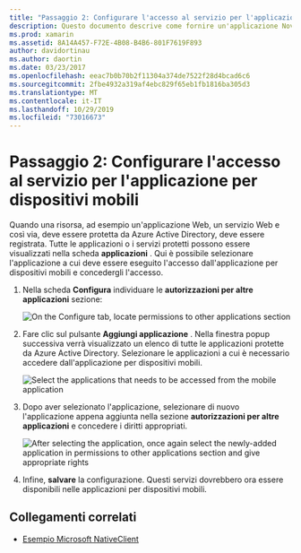 ```yaml
---
title: "Passaggio 2: Configurare l'accesso al servizio per l'applicazione per dispositivi mobili"
description: Questo documento descrive come fornire un'applicazione Novell con accesso a un'applicazione Azure protetta da Azure Active Directory.
ms.prod: xamarin
ms.assetid: 8A14A457-F72E-4B08-B4B6-801F7619F893
author: davidortinau
ms.author: daortin
ms.date: 03/23/2017
ms.openlocfilehash: eeac7b0b70b2f11304a374de7522f28d4bcad6c6
ms.sourcegitcommit: 2fbe4932a319af4ebc829f65eb1fb1816ba305d3
ms.translationtype: MT
ms.contentlocale: it-IT
ms.lasthandoff: 10/29/2019
ms.locfileid: "73016673"
---
```

# <a name="step-2-configure-service-access-for-mobile-application"></a>Passaggio 2: Configurare l'accesso al servizio per l'applicazione per dispositivi mobili

Quando una risorsa, ad esempio un'applicazione Web, un servizio Web e così via, deve essere protetta da Azure Active Directory, deve essere registrata. Tutte le applicazioni o i servizi protetti possono essere visualizzati nella scheda **applicazioni** . Qui è possibile selezionare l'applicazione a cui deve essere eseguito l'accesso dall'applicazione per dispositivi mobili e concedergli l'accesso.

1. Nella scheda **Configura** individuare le **autorizzazioni per altre applicazioni** sezione:

   ![](configure-images/2.1-configure.png "On the Configure tab, locate permissions to other applications section")

2. Fare clic sul pulsante **Aggiungi applicazione** . Nella finestra popup successiva verrà visualizzato un elenco di tutte le applicazioni protette da Azure Active Directory. Selezionare le applicazioni a cui è necessario accedere dall'applicazione per dispositivi mobili.

   ![](configure-images/2.2-add-application.png "Select the applications that needs to be accessed from the mobile application")

3. Dopo aver selezionato l'applicazione, selezionare di nuovo l'applicazione appena aggiunta nella sezione **autorizzazioni per altre applicazioni** e concedere i diritti appropriati.

   ![](configure-images/2.3-permissions.png "After selecting the application, once again select the newly-added application in permissions to other   applications section and give appropriate rights")

4. Infine, **salvare** la configurazione. Questi servizi dovrebbero ora essere disponibili nelle applicazioni per dispositivi mobili.

## <a name="related-links"></a>Collegamenti correlati

- [Esempio Microsoft NativeClient](https://github.com/AzureADSamples/NativeClient-MultiTarget-DotNet)
